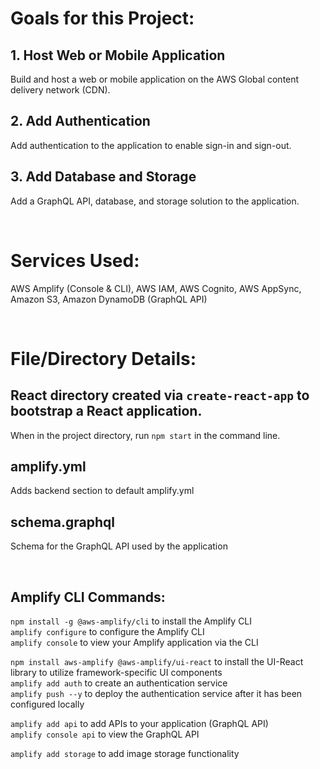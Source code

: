 # Goals for this Project:

## 1. Host Web or Mobile Application

Build and host a web or mobile application on the AWS Global content delivery network (CDN).

## 2. Add Authentication

Add authentication to the application to enable sign-in and sign-out.

## 3. Add Database and Storage

Add a GraphQL API, database, and storage solution to the application.

<br/>

# Services Used:

AWS Amplify (Console & CLI), AWS IAM, AWS Cognito, AWS AppSync, Amazon S3, Amazon DynamoDB (GraphQL API)

<br/>

# File/Directory Details:

## React directory created via `create-react-app` to bootstrap a React application.

When in the project directory, run `npm start` in the command line.

## amplify.yml

Adds backend section to default amplify.yml

## schema.graphql

Schema for the GraphQL API used by the application

<br/>

## Amplify CLI Commands:

`npm install -g @aws-amplify/cli` to install the Amplify CLI<br/>
`amplify configure` to configure the Amplify CLI<br/>
`amplify console` to view your Amplify application via the CLI<br/>

`npm install aws-amplify @aws-amplify/ui-react` to install the UI-React library to utilize framework-specific UI components<br/>
`amplify add auth` to create an authentication service<br/>
`amplify push --y` to deploy the authentication service after it has been configured locally<br/>

`amplify add api` to add APIs to your application (GraphQL API)<br/>
`amplify console api` to view the GraphQL API

`amplify add storage` to add image storage functionality

